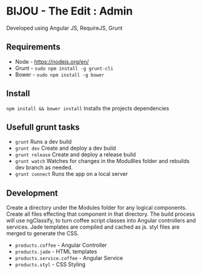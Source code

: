 BIJOU - The Edit : Admin
==============================
Developed using Angular JS, RequireJS, Grunt


## Requirements
* Node  - https://nodejs.org/en/
* Grunt - `sudo npm install -g grunt-cli`
* Bower - `sudo npm install -g bower`

## Install
`npm install && bower install` Installs the projects dependencies

## Usefull grunt tasks
* `grunt` Runs a dev build
* `grunt dev` Create and deploy a dev build
* `grunt release` Create and deploy a release build
* `grunt watch` Watches for changes in the Modu8les folder and rebuilds dev branch as needed.
* `grunt connect` Runs the app on a local server

## Development
Create a directory under the Modules folder for any logical components. Create all files effecting that component in that directory. The build process will use ngClassify, to turn coffee script classes into Angular controllers and services. Jade templates are compiled and cached as js. styl files are merged to generate the CSS.

* `products.coffee`	- Angular Controller
* `products.jade`	- HTML templates
* `products.service.coffee`	- Angular Service
* `products.styl` - CSS Styling
